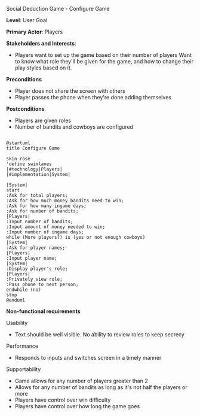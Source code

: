Social Deduction Game - Configure Game

**Level**: User Goal

**Primary Actor**: Players

**Stakeholders and Interests**:
- Players want to set up the game based on their number of players
Want to know what role they'll be given for the game, and how to change their play styles based on it. 

**Preconditions**
- Player does not share the screen with others
- Player passes the phone when they're done adding themselves

**Postconditions**
- Players are given roles
- Number of bandits and cowboys are configured

```plantuml

@startuml
title Configure Game

skin rose
'define swimlanes
|#technology|Players|
|#implementation|System|

|System|
start
:Ask for total players;
:Ask for how much money bandits need to win;
:Ask for how many ingame days;
:Ask for number of bandits;
|Players|
:Input number of bandits;
:Input amount of money needed to win;
:Input number of ingame days;
while (More players?) is (yes or not enough cowboys)
|System|
:Ask for player names;
|Players|
:Input player name;
|System|
:Display player's role;
|Players|
:Privately view role;
:Pass phone to next person;
endwhile (no)
stop
@enduml

```

**Non-functional requirements**

Usability
- Text should be well visible. No ability to review roles to keep secrecy

Performance
- Responds to inputs and switches screen in a timely manner

Supportability
- Game allows for any number of players greater than 2
- Allows for any number of bandits as long as it's not half the players or more
- Players have control over win difficulty
- Players have control over how long the game goes
